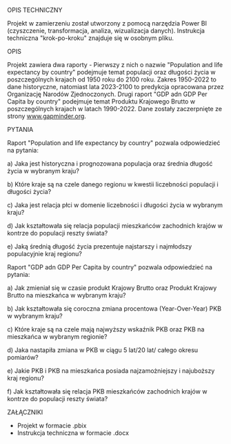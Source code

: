 OPIS TECHNICZNY

Projekt w zamierzeniu został utworzony z pomocą narzędzia Power BI (czyszczenie, transformacja, analiza, wizualizacja danych). Instrukcja techniczna "krok-po-kroku" znajduje się w osobnym pliku.
  

OPIS


Projekt zawiera dwa raporty - Pierwszy z nich o nazwie "Population and life expectancy by country" podejmuje temat populacji oraz długości życia w poszczególnych krajach od 1950 roku do 2100 roku. Zakres 1950-2022 to dane historyczne, natomiast lata 2023-2100 to predykcja
opracowana przez Organizację Narodów Zjednoczonych. Drugi raport "GDP adn GDP Per Capita by country" podejmuje temat Produktu Krajowego Brutto w poszczególnych krajach w latach 1990-2022. Dane zostały zaczerpnięte ze strony www.gapminder.org.


PYTANIA

Raport "Population and life expectancy by country" pozwala odpowiedzieć na pytania:

a) Jaka jest historyczna i prognozowana populacja oraz średnia długość życia w wybranym kraju?

b) Które kraje są na czele danego regionu w kwestii liczebności populacji i długości życia?

c) Jaka jest relacja płci w domenie liczebności i długości życia w wybranym kraju?

d) Jak kształtowała się relacja populacji mieszkańców zachodnich krajów w kontrze do populacji reszty świata?

e) Jaką średnią długość życia prezentuje najstarszy i najmłodszy populacyjnie kraj regionu?




Raport "GDP adn GDP Per Capita by country" pozwala odpowiedzieć na pytania:

a) Jak zmieniał się w czasie produkt Krajowy Brutto oraz Produkt Krajowy Brutto na mieszkańca w wybranym kraju?

b) Jak kształtowała się coroczna zmiana procentowa (Year-Over-Year) PKB w wybranym kraju?

c) Które kraje są na czele mają najwyższy wskaźnik PKB oraz PKB na mieszkańca w wybranym regionie?

d) Jaka nastapiła zmiana w PKB w ciągu 5 lat/20 lat/ całego okresu pomiarów?

e) Jakie PKB i PKB na mieszkańca posiada najzamożniejszy i najuboższy kraj regionu?

f) Jak kształtowała się relacja PKB mieszkańców zachodnich krajów w kontrze do populacji reszty świata?

ZAŁĄCZNIKI

- Projekt w formacie .pbix
- Instrukcja techniczna w formacie .docx
